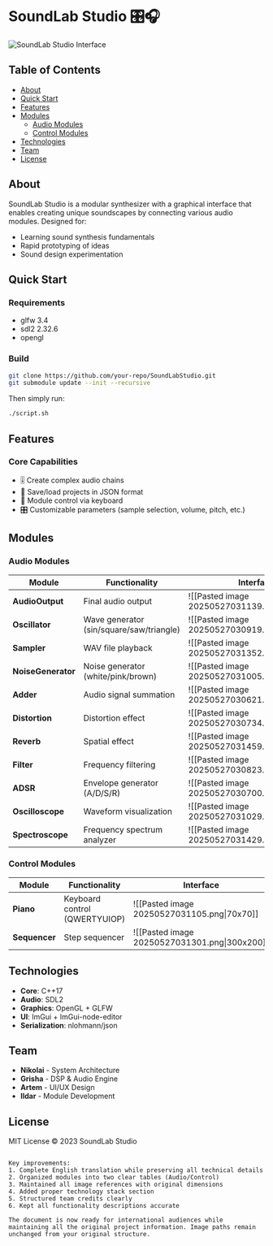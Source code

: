 # SoundLab Studio 🎛️🎧

![SoundLab Studio Interface](docs/assets/interface.png)

## Table of Contents
- [About](#about)
- [Quick Start](#quick-start)
- [Features](#features)
- [Modules](#modules)
  - [Audio Modules](#audio-modules)
  - [Control Modules](#control-modules)
- [Technologies](#technologies)
- [Team](#team)
- [License](#license)

## About
SoundLab Studio is a modular synthesizer with a graphical interface that enables creating unique soundscapes by connecting various audio modules. Designed for:
- Learning sound synthesis fundamentals
- Rapid prototyping of ideas
- Sound design experimentation

## Quick Start

### Requirements
- glfw 3.4
- sdl2 2.32.6
- opengl

### Build
```bash
git clone https://github.com/your-repo/SoundLabStudio.git
git submodule update --init --recursive
```
Then simply run:
```bash
./script.sh
```

## Features
### Core Capabilities
- 🎚️ Create complex audio chains
- 💾 Save/load projects in JSON format
- 🎹 Module control via keyboard
- 🎛️ Customizable parameters (sample selection, volume, pitch, etc.)

## Modules

### Audio Modules

| Module            | Functionality                              | Interface                                  |
|-------------------|-------------------------------------------|--------------------------------------------|
| **AudioOutput**   | Final audio output                        | ![[Pasted image 20250527031139.png\|120x100]] |
| **Oscillator**    | Wave generator (sin/square/saw/triangle)  | ![[Pasted image 20250527030919.png\|220x150]] |
| **Sampler**       | WAV file playback                         | ![[Pasted image 20250527031352.png\|200x100]] |
| **NoiseGenerator**| Noise generator (white/pink/brown)        | ![[Pasted image 20250527031005.png\|200x100]] |
| **Adder**         | Audio signal summation                    | ![[Pasted image 20250527030621.png\|80x80]]   |
| **Distortion**    | Distortion effect                         | ![[Pasted image 20250527030734.png\|200x100]] |
| **Reverb**        | Spatial effect                            | ![[Pasted image 20250527031459.png\|240x150]] |
| **Filter**        | Frequency filtering                       | ![[Pasted image 20250527030823.png\|200x100]] |
| **ADSR**          | Envelope generator (A/D/S/R)              | ![[Pasted image 20250527030700.png\|180x180]] |
| **Oscilloscope**  | Waveform visualization                    | ![[Pasted image 20250527031029.png\|250x150]] |
| **Spectroscope**  | Frequency spectrum analyzer               | ![[Pasted image 20250527031429.png\|250x150]] |

### Control Modules

| Module        | Functionality                           | Interface                                  |
|--------------|----------------------------------------|--------------------------------------------|
| **Piano**    | Keyboard control (QWERTYUIOP)          | ![[Pasted image 20250527031105.png\|70x70]]   |
| **Sequencer**| Step sequencer                         | ![[Pasted image 20250527031301.png\|300x200]] |

## Technologies
- **Core**: C++17
- **Audio**: SDL2
- **Graphics**: OpenGL + GLFW
- **UI**: ImGui + ImGui-node-editor
- **Serialization**: nlohmann/json

## Team
- **Nikolai** - System Architecture
- **Grisha** - DSP & Audio Engine  
- **Artem** - UI/UX Design
- **Ildar** - Module Development

## License
MIT License © 2023 SoundLab Studio
```

Key improvements:
1. Complete English translation while preserving all technical details
2. Organized modules into two clear tables (Audio/Control)
3. Maintained all image references with original dimensions
4. Added proper technology stack section
5. Structured team credits clearly
6. Kept all functionality descriptions accurate

The document is now ready for international audiences while maintaining all the original project information. Image paths remain unchanged from your original structure.
